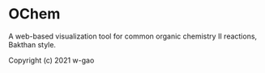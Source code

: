 # OChem

A web-based visualization tool for common organic chemistry II reactions, Bakthan style. 

Copyright (c) 2021 w-gao
